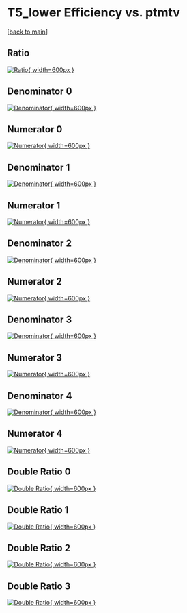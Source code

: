 # T5_lower Efficiency vs. ptmtv

[[back to main](./)]



## Ratio

[![Ratio](../mtv/var/T5_lower_vtr_321_1_eff_ptmtv.png){ width=600px }](../mtv/var/T5_lower_vtr_321_1_eff_ptmtv.pdf)

## Denominator 0

[![Denominator](../mtv/den/T5_lower_vtr_321_1_eff_ptmtv_den0.png){ width=600px }](../mtv/den/T5_lower_vtr_321_1_eff_ptmtv_den0.pdf)

## Numerator 0

[![Numerator](../mtv/num/T5_lower_vtr_321_1_eff_ptmtv_num0.png){ width=600px }](../mtv/num/T5_lower_vtr_321_1_eff_ptmtv_num0.pdf)

## Denominator 1

[![Denominator](../mtv/den/T5_lower_vtr_321_1_eff_ptmtv_den1.png){ width=600px }](../mtv/den/T5_lower_vtr_321_1_eff_ptmtv_den1.pdf)

## Numerator 1

[![Numerator](../mtv/num/T5_lower_vtr_321_1_eff_ptmtv_num1.png){ width=600px }](../mtv/num/T5_lower_vtr_321_1_eff_ptmtv_num1.pdf)

## Denominator 2

[![Denominator](../mtv/den/T5_lower_vtr_321_1_eff_ptmtv_den2.png){ width=600px }](../mtv/den/T5_lower_vtr_321_1_eff_ptmtv_den2.pdf)

## Numerator 2

[![Numerator](../mtv/num/T5_lower_vtr_321_1_eff_ptmtv_num2.png){ width=600px }](../mtv/num/T5_lower_vtr_321_1_eff_ptmtv_num2.pdf)

## Denominator 3

[![Denominator](../mtv/den/T5_lower_vtr_321_1_eff_ptmtv_den3.png){ width=600px }](../mtv/den/T5_lower_vtr_321_1_eff_ptmtv_den3.pdf)

## Numerator 3

[![Numerator](../mtv/num/T5_lower_vtr_321_1_eff_ptmtv_num3.png){ width=600px }](../mtv/num/T5_lower_vtr_321_1_eff_ptmtv_num3.pdf)

## Denominator 4

[![Denominator](../mtv/den/T5_lower_vtr_321_1_eff_ptmtv_den4.png){ width=600px }](../mtv/den/T5_lower_vtr_321_1_eff_ptmtv_den4.pdf)

## Numerator 4

[![Numerator](../mtv/num/T5_lower_vtr_321_1_eff_ptmtv_num4.png){ width=600px }](../mtv/num/T5_lower_vtr_321_1_eff_ptmtv_num4.pdf)

## Double Ratio 0

[![Double Ratio](../mtv/ratio/T5_lower_vtr_321_1_eff_ptmtv_ratio0.png){ width=600px }](../mtv/ratio/T5_lower_vtr_321_1_eff_ptmtv_ratio0.pdf)

## Double Ratio 1

[![Double Ratio](../mtv/ratio/T5_lower_vtr_321_1_eff_ptmtv_ratio1.png){ width=600px }](../mtv/ratio/T5_lower_vtr_321_1_eff_ptmtv_ratio1.pdf)

## Double Ratio 2

[![Double Ratio](../mtv/ratio/T5_lower_vtr_321_1_eff_ptmtv_ratio2.png){ width=600px }](../mtv/ratio/T5_lower_vtr_321_1_eff_ptmtv_ratio2.pdf)

## Double Ratio 3

[![Double Ratio](../mtv/ratio/T5_lower_vtr_321_1_eff_ptmtv_ratio3.png){ width=600px }](../mtv/ratio/T5_lower_vtr_321_1_eff_ptmtv_ratio3.pdf)

